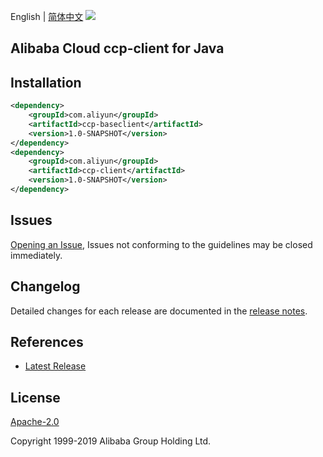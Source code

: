 English | [简体中文](README-CN.md)
![](https://aliyunsdk-pages.alicdn.com/icons/AlibabaCloud.svg)

## Alibaba Cloud ccp-client for Java

## Installation

```xml
<dependency>
    <groupId>com.aliyun</groupId>
    <artifactId>ccp-baseclient</artifactId>
    <version>1.0-SNAPSHOT</version>
</dependency>
<dependency>
    <groupId>com.aliyun</groupId>
    <artifactId>ccp-client</artifactId>
    <version>1.0-SNAPSHOT</version>
</dependency>
```

## Issues
[Opening an Issue](https://github.com/aliyun/aliyun-ccp/issues/new), Issues not conforming to the guidelines may be closed immediately.

## Changelog
Detailed changes for each release are documented in the [release notes](./ChangeLog.txt).

## References
* [Latest Release](https://github.com/aliyun/aliyun-ccp/tree/master/ccppath-sdk/java)

## License
[Apache-2.0](http://www.apache.org/licenses/LICENSE-2.0)

Copyright 1999-2019 Alibaba Group Holding Ltd.